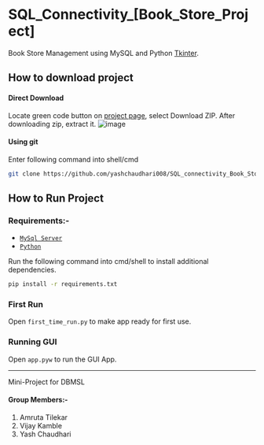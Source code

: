 # SQL_Connectivity_[Book_Store_Project]
Book Store Management using MySQL and Python [Tkinter](https://docs.python.org/3/library/tkinter.html).

## How to download project

#### Direct Download
Locate green code button on [project page](https://github.com/yashchaudhari008/SQL_connectivity_Book_Store_Project.git), select Download ZIP. After downloading zip, extract it.
![image](https://user-images.githubusercontent.com/92355658/145965144-b1431f35-5940-4ca8-a116-191783e6c046.png)

#### Using git
Enter following command into shell/cmd
```sh
git clone https://github.com/yashchaudhari008/SQL_connectivity_Book_Store_Project.git
```


## How to Run Project

### Requirements:-
- [`MySql Server`](https://dev.mysql.com/doc/refman/8.0/en/windows-installation.html)
- [`Python`](https://www.python.org/downloads/)

Run the following command into cmd/shell to install additional dependencies.
```sh 
pip install -r requirements.txt
``` 

### First Run
Open `first_time_run.py` to make app ready for first use.

### Running GUI
Open `app.pyw` to run the GUI App. 


- - -
Mini-Project for DBMSL
#### Group Members:-
1) Amruta Tilekar
2) Vijay Kamble
3) Yash Chaudhari 
